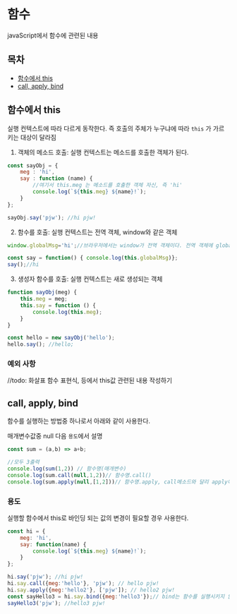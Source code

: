 # 함수
javaScript에서 함수에 관련된 내용

## 목차
- [함수에서 this](#함수에서-this)
- [call, apply, bind](#call-apply-bind)

## 함수에서 this
실행 컨텍스트에 따라 다르게 동작한다. 즉 호출의 주체가 누구냐에 따라 `this` 가 가르키는 대상이 달라짐

1. 객체의 메소드 호출: 실행 컨텍스트는 메소드를 호출한 객체가 된다.

``` javascript
const sayObj = {
    meg : 'hi',
    say : function (name) {
        //여기서 this.meg 는 메소드를 호출한 객체 자신, 즉 'hi'
        console.log(`${this.meg} ${name}!`);
    }
};

sayObj.say('pjw'); //hi pjw!
```

2. 함수를 호출: 실행 컨텍스트는 전역 객체, window와 같은 객체

``` javascript
window.globalMsg='hi';//브라우저에서는 window가 전역 객체이다. 전역 객체에 globalMsg 변수 추가

const say = function() { console.log(this.globalMsg)};
say();//hi
```

3. 생성자 함수를 호출: 실행 컨텍스트는 새로 생성되는 객체

``` javascript
function sayObj(meg) {
    this.meg = meg;
    this.say = function () {
        console.log(this.meg);
    }
}

const hello = new sayObj('hello');
hello.say(); //hello;
```

### 예외 사항
//todo: 화살표 함수 표현식, 등에서 this값 관련된 내용 작성하기

## call, apply, bind
함수를 실행하는 방법중 하나로서 아래와 같이 사용한다.

매개변수값중 null 다음 `용도`에서 설명

``` javascript
const sum = (a,b) => a+b;

//모두 3출력
console.log(sum(1,2)) // 함수명(매개변수)
console.log(sum.call(null,1,2))// 함수명.call()
console.log(sum.apply(null,[1,2]))// 함수명.apply, call메소드와 달리 apply에서는 매개변수가 배열로 전달해야된다.
```

### 용도
실행할 함수에서 this로 바인딩 되는 값의 변경이 필요할 경우 사용한다.

``` javascript
const hi = {
    meg: 'hi',
    say: function(name) {
        console.log(`${this.meg} ${name}!`);
    }
};

hi.say('pjw'); //hi pjw!
hi.say.call({meg:'hello'}, 'pjw'); // hello pjw!
hi.say.apply({meg:'hello2'}, ['pjw']); // hello2 pjw!
const sayHello3 = hi.say.bind({meg:'hello3'});// bind는 함수를 실행시키지 않고 this만 변경한다.
sayHello3('pjw'); //hello3 pjw!
```
